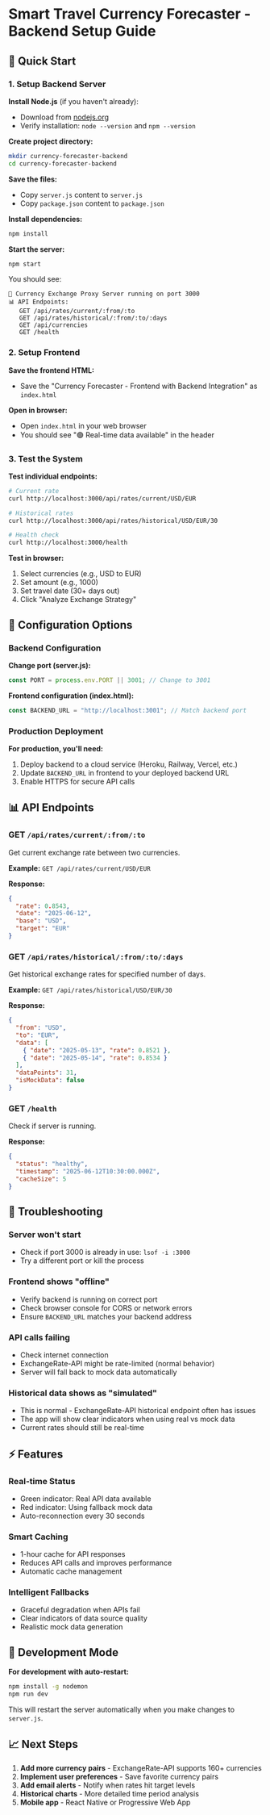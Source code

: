 # Smart Travel Currency Forecaster - Backend Setup Guide

## 🚀 Quick Start

### 1. Setup Backend Server

**Install Node.js** (if you haven't already):

- Download from [nodejs.org](https://nodejs.org/)
- Verify installation: `node --version` and `npm --version`

**Create project directory:**

```bash
mkdir currency-forecaster-backend
cd currency-forecaster-backend
```

**Save the files:**

- Copy `server.js` content to `server.js`
- Copy `package.json` content to `package.json`

**Install dependencies:**

```bash
npm install
```

**Start the server:**

```bash
npm start
```

You should see:

```
🚀 Currency Exchange Proxy Server running on port 3000
📊 API Endpoints:
   GET /api/rates/current/:from/:to
   GET /api/rates/historical/:from/:to/:days
   GET /api/currencies
   GET /health
```

### 2. Setup Frontend

**Save the frontend HTML:**

- Save the "Currency Forecaster - Frontend with Backend Integration" as `index.html`

**Open in browser:**

- Open `index.html` in your web browser
- You should see "🟢 Real-time data available" in the header

### 3. Test the System

**Test individual endpoints:**

```bash
# Current rate
curl http://localhost:3000/api/rates/current/USD/EUR

# Historical rates
curl http://localhost:3000/api/rates/historical/USD/EUR/30

# Health check
curl http://localhost:3000/health
```

**Test in browser:**

1. Select currencies (e.g., USD to EUR)
2. Set amount (e.g., 1000)
3. Set travel date (30+ days out)
4. Click "Analyze Exchange Strategy"

## 🔧 Configuration Options

### Backend Configuration

**Change port (server.js):**

```javascript
const PORT = process.env.PORT || 3001; // Change to 3001
```

**Frontend configuration (index.html):**

```javascript
const BACKEND_URL = "http://localhost:3001"; // Match backend port
```

### Production Deployment

**For production, you'll need:**

1. Deploy backend to a cloud service (Heroku, Railway, Vercel, etc.)
2. Update `BACKEND_URL` in frontend to your deployed backend URL
3. Enable HTTPS for secure API calls

## 📊 API Endpoints

### GET `/api/rates/current/:from/:to`

Get current exchange rate between two currencies.

**Example:** `GET /api/rates/current/USD/EUR`

**Response:**

```json
{
  "rate": 0.8543,
  "date": "2025-06-12",
  "base": "USD",
  "target": "EUR"
}
```

### GET `/api/rates/historical/:from/:to/:days`

Get historical exchange rates for specified number of days.

**Example:** `GET /api/rates/historical/USD/EUR/30`

**Response:**

```json
{
  "from": "USD",
  "to": "EUR",
  "data": [
    { "date": "2025-05-13", "rate": 0.8521 },
    { "date": "2025-05-14", "rate": 0.8534 }
  ],
  "dataPoints": 31,
  "isMockData": false
}
```

### GET `/health`

Check if server is running.

**Response:**

```json
{
  "status": "healthy",
  "timestamp": "2025-06-12T10:30:00.000Z",
  "cacheSize": 5
}
```

## 🐛 Troubleshooting

### Server won't start

- Check if port 3000 is already in use: `lsof -i :3000`
- Try a different port or kill the process

### Frontend shows "offline"

- Verify backend is running on correct port
- Check browser console for CORS or network errors
- Ensure `BACKEND_URL` matches your backend address

### API calls failing

- Check internet connection
- ExchangeRate-API might be rate-limited (normal behavior)
- Server will fall back to mock data automatically

### Historical data shows as "simulated"

- This is normal - ExchangeRate-API historical endpoint often has issues
- The app will show clear indicators when using real vs mock data
- Current rates should still be real-time

## ⚡ Features

### Real-time Status

- Green indicator: Real API data available
- Red indicator: Using fallback mock data
- Auto-reconnection every 30 seconds

### Smart Caching

- 1-hour cache for API responses
- Reduces API calls and improves performance
- Automatic cache management

### Intelligent Fallbacks

- Graceful degradation when APIs fail
- Clear indicators of data source quality
- Realistic mock data generation

## 🔄 Development Mode

**For development with auto-restart:**

```bash
npm install -g nodemon
npm run dev
```

This will restart the server automatically when you make changes to `server.js`.

## 📈 Next Steps

1. **Add more currency pairs** - ExchangeRate-API supports 160+ currencies
2. **Implement user preferences** - Save favorite currency pairs
3. **Add email alerts** - Notify when rates hit target levels
4. **Historical charts** - More detailed time period analysis
5. **Mobile app** - React Native or Progressive Web App
